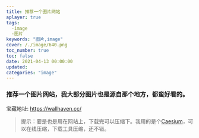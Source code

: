 ```yaml
---
title: 推荐一个图片网站
aplayer: true
tags:
  -image
  -图片
keywords: "图片,image"  
cover: /./image/640.png
toc_number: true
toc: false
date: 2021-04-13 00:00:00
updated:
categories: "image"
---
```



### 推荐一个图片网站，我大部分图片也是源自那个地方，都蛮好看的。

   宝藏地址: https://wallhaven.cc/
   
>提示：要是也是用在网站上，下载完可以压缩下。我用的是个[Caesium](https://saerasoft.com/caesium/)，可以在线压缩，下载工具压缩，还不错。
